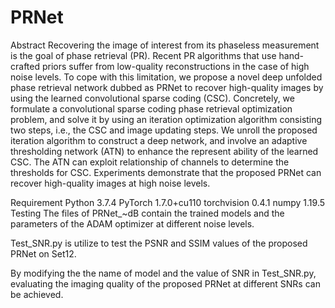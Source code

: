 # PRNet
Abstract
Recovering the image of interest from its phaseless measurement is the goal of phase retrieval (PR). Recent PR algorithms that use hand-crafted priors suffer from low-quality reconstructions in the case of high noise levels. To cope with this limitation, we propose a novel deep unfolded phase retrieval network dubbed as PRNet to recover high-quality images by using the learned convolutional sparse coding (CSC). Concretely, we formulate a convolutional sparse coding phase retrieval optimization problem, and solve it by using an iteration optimization algorithm consisting two steps, i.e., the CSC and image updating steps. We unroll the proposed iteration algorithm to construct a deep network, and involve an adaptive thresholding network (ATN) to enhance the represent ability of the learned CSC. The ATN can exploit relationship of channels to determine the thresholds for CSC. Experiments demonstrate that the proposed PRNet can recover high-quality images at high noise levels.

Requirement
Python 3.7.4
PyTorch 1.7.0+cu110
torchvision 0.4.1
numpy 1.19.5
Testing
The files of PRNet_~dB contain the trained models and the parameters of the ADAM optimizer at different noise levels.

Test_SNR.py is utilize to test the PSNR and SSIM values of the proposed PRNet on Set12.

By modifying the the name of model and the value of SNR in Test_SNR.py, evaluating the imaging quality of the proposed PRNet at different SNRs can be achieved.
